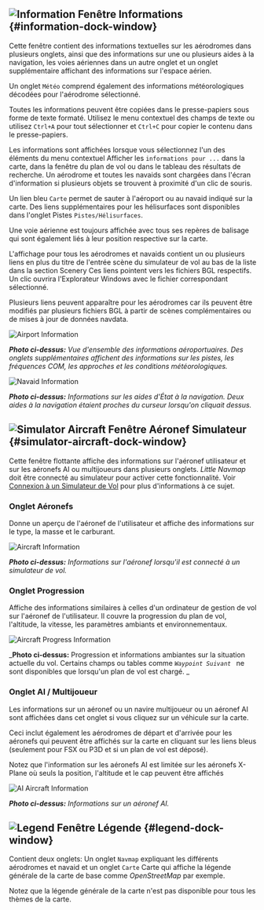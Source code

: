 ## ![Information](../images/icons/infodock.png "Information") Fenêtre Informations {#information-dock-window}

Cette fenêtre contient des informations textuelles sur les aérodromes dans plusieurs onglets, ainsi que des informations sur une ou plusieurs aides à la navigation, les voies aériennes dans un autre onglet et un onglet supplémentaire affichant des informations sur l'espace aérien.

Un onglet `Météo` comprend également des informations météorologiques décodées pour l'aérodrome sélectionné.

Toutes les informations peuvent être copiées dans le presse-papiers sous forme de texte formaté. Utilisez le menu contextuel des champs de texte ou utilisez `Ctrl+A` pour tout sélectionner et `Ctrl+C` pour copier le contenu dans le presse-papiers.

Les informations sont affichées lorsque vous sélectionnez l'un des éléments du menu contextuel Afficher les `informations pour ...` dans la carte, dans la fenêtre du plan de vol ou dans le tableau des résultats de recherche.
Un aérodrome et toutes les navaids sont chargées dans l'écran d'information si plusieurs objets se trouvent à proximité d'un clic de souris.

Un lien bleu `Carte` permet de sauter à l'aéroport ou au navaid indiqué sur la carte.
Des liens supplémentaires pour les hélisurfaces sont disponibles dans l'onglet Pistes `Pistes/Hélisurfaces`.

Une voie aérienne est toujours affichée avec tous ses repères de balisage qui sont également liés à leur position respective sur la carte.

L'affichage pour tous les aérodromes et navaids contient un ou plusieurs liens en plus du titre de l'entrée scène du simulateur de vol au bas de la liste dans la section Scenery
Ces liens pointent vers les fichiers BGL respectifs. Un clic ouvrira l'Explorateur Windows avec le fichier correspondant sélectionné.

Plusieurs liens peuvent apparaître pour les aérodromes car ils peuvent être modifiés par plusieurs fichiers BGL à partir de scènes complémentaires ou de mises à jour de données navdata.

![Airport Information](../images/infoairport_fr.jpg "Airport Information")

_**Photo ci-dessus:** Vue d'ensemble des informations aéroportuaires. Des onglets supplémentaires affichent des informations sur les pistes, les fréquences COM, les approches et les conditions météorologiques._

![Navaid Information](../images/infonavaid_fr.jpg "Navaid Information")

_**Photo ci-dessus:**  Informations sur les aides d'État à la navigation. Deux aides à la navigation étaient proches du curseur lorsqu'on cliquait dessus._

## ![Simulator Aircraft](../images/icons/aircraftdock.png "Simulator Aircraft") Fenêtre Aéronef Simulateur {#simulator-aircraft-dock-window}

Cette fenêtre flottante affiche des informations sur l'aéronef utilisateur et sur les aéronefs AI ou multijoueurs dans plusieurs onglets.
_Little Navmap_ doit être connecté au simulateur pour activer cette fonctionnalité.
Voir [ Connexion à un Simulateur de Vol](CONNECT.md#connecting-to-a-flight-simulator) pour plus d'informations à ce sujet.

### Onglet Aéronefs

Donne un aperçu de l'aéronef de l'utilisateur et affiche des informations sur le type, la masse et le carburant.

![Aircraft Information](../images/infoac_fr.jpg "Aircraft Information")

_**Photo ci-dessus:** Informations sur l'aéronef lorsqu'il est connecté à un simulateur de vol._

### Onglet Progression

Affiche des informations similaires à celles d'un ordinateur de gestion de vol sur l'aéronef de l'utilisateur. Il couvre la progression du plan de vol, l'altitude, la vitesse, les paramètres ambiants et environnementaux.

![Aircraft Progress Information](../images/infoacprogress_fr.jpg "Aircraft Progress's Information")

_**Photo ci-dessus:** Progression et informations ambiantes sur la situation actuelle du vol. Certains champs ou tables comme _`Waypoint Suivant `_ ne sont disponibles que lorsqu'un plan de vol est chargé. _

### Onglet AI / Multijoueur

Les informations sur un aéronef ou un navire multijoueur ou un aéronef AI sont affichées dans cet onglet si vous cliquez sur un véhicule sur la carte.

Ceci inclut également les aérodromes de départ et d'arrivée pour les aéronefs qui peuvent être affichés sur la carte en cliquant sur les liens bleus \(seulement pour FSX ou P3D et si un plan de vol est déposé\).

Notez que l'information sur les aéronefs AI est limitée sur les aéronefs X-Plane où seuls la position, l'altitude et le cap peuvent être affichés

![AI Aircraft Information](../images/infoacai_fr.jpg "AI Aircraft Information")

_**Photo ci-dessus:** Informations sur un aéronef AI._

## ![Legend](../images/icons/legenddock.png "Legend") Fenêtre Légende {#legend-dock-window}

Contient deux onglets: Un onglet `Navmap` expliquant les différents aérodromes et navaid et un onglet `Carte`  Carte qui affiche la 
légende générale de la carte de base comme _OpenStreetMap_  par exemple.

Notez que la légende générale de la carte n'est pas disponible pour tous les thèmes de la carte.

